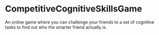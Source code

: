 # CompetitiveCognitiveSkillsGame
An online game where you can challenge your friends to a set of cognitive tasks to find out who the smarter friend actually is.
